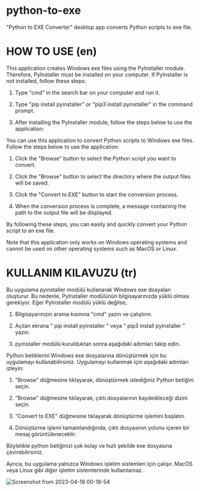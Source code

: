 # python-to-exe
"Python to EXE Converter" desktop app converts Python scripts to exe file.

# HOW TO USE (en)

This application creates Windows exe files using the PyInstaller module. Therefore, PyInstaller must be installed on your computer. If PyInstaller is not installed, follow these steps:

1. Type "cmd" in the search bar on your computer and run it.

2. Type "pip install pyinstaller" or "pip3 install pyinstaller" in the command prompt.

3. After installing the PyInstaller module, follow the steps below to use the application:

You can use this application to convert Python scripts to Windows exe files. Follow the steps below to use the application:

1. Click the "Browse" button to select the Python script you want to convert.

2. Click the "Browse" button to select the directory where the output files will be saved.

3. Click the "Convert to EXE" button to start the conversion process.

4. When the conversion process is complete, a message containing the path to the output file will be displayed.

By following these steps, you can easily and quickly convert your Python script to an exe file.

Note that this application only works on Windows operating systems and cannot be used on other operating systems such as MacOS or Linux.


# KULLANIM KILAVUZU (tr)

Bu uygulama pyinstaller modülü kullanarak Windows exe dosyaları oluşturur. Bu nedenle, PyInstaller modülünün bilgisayarınızda yüklü olması gerekiyor. Eğer PyInstaller modülü yüklü değilse;

1. Bilgisayarınızın arama kısmına "cmd" yazın ve çalıştırın.

2. Açılan ekrana " pip install pyinstaller " veya " pip3 install pyinstaller " yazın.

3. pyinstaller modülü kurulduktan sonra aşağıdaki adımları takip edin.

Python betiklerini Windows exe dosyalarına dönüştürmek için bu uygulamayı kullanabilirsiniz. Uygulamayı kullanmak için aşağıdaki adımları izleyin:

1. "Browse" düğmesine tıklayarak, dönüştürmek istediğiniz Python betiğini seçin.

2. "Browse" düğmesine tıklayarak, çıktı dosyalarının kaydedileceği dizini seçin.

3. "Convert to EXE" düğmesine tıklayarak dönüştürme işlemini başlatın.

4. Dönüştürme işlemi tamamlandığında, çıktı dosyasının yolunu içeren bir mesaj görüntülenecektir.

Böylelikle python betiğinizi çok kolay ve hızlı şekilde exe dosyasına çevirebilirsiniz.

Ayrıca, bu uygulama yalnızca Windows işletim sistemleri için çalışır. MacOS veya Linux gibi diğer işletim sistemlerinde kullanılamaz.


![Screenshot from 2023-04-19 00-18-54](https://user-images.githubusercontent.com/82121296/232907462-b5c317c9-1906-42df-ba57-44b5255d8f1c.png)

